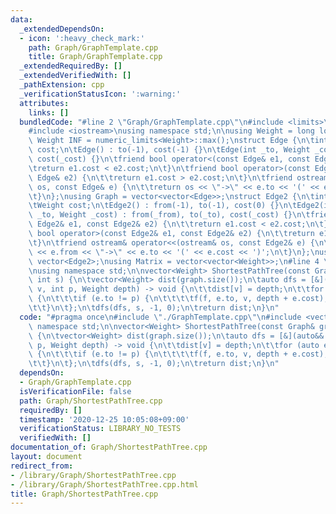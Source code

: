 ```yaml
---
data:
  _extendedDependsOn:
  - icon: ':heavy_check_mark:'
    path: Graph/GraphTemplate.cpp
    title: Graph/GraphTemplate.cpp
  _extendedRequiredBy: []
  _extendedVerifiedWith: []
  _pathExtension: cpp
  _verificationStatusIcon: ':warning:'
  attributes:
    links: []
  bundledCode: "#line 2 \"Graph/GraphTemplate.cpp\"\n#include <limits>\n#include <vector>\n\
    #include <iostream>\nusing namespace std;\n\nusing Weight = long long;\nconstexpr\
    \ Weight INF = numeric_limits<Weight>::max();\nstruct Edge {\n\tint to;\n\tWeight\
    \ cost;\n\tEdge() : to(-1), cost(-1) {}\n\tEdge(int _to, Weight _cost = 1) : to(_to),\
    \ cost(_cost) {}\n\tfriend bool operator<(const Edge& e1, const Edge& e2) {\n\t\
    \treturn e1.cost < e2.cost;\n\t}\n\tfriend bool operator>(const Edge& e1, const\
    \ Edge& e2) {\n\t\treturn e1.cost > e2.cost;\n\t}\n\tfriend ostream& operator<<(ostream&\
    \ os, const Edge& e) {\n\t\treturn os << \"->\" << e.to << '(' << e.cost << ')';\n\
    \t}\n};\nusing Graph = vector<vector<Edge>>;\nstruct Edge2 {\n\tint from, to;\n\
    \tWeight cost;\n\tEdge2() : from(-1), to(-1), cost(0) {}\n\tEdge2(int _from, int\
    \ _to, Weight _cost) : from(_from), to(_to), cost(_cost) {}\n\tfriend bool operator<(const\
    \ Edge2& e1, const Edge2& e2) {\n\t\treturn e1.cost < e2.cost;\n\t}\n\tfriend\
    \ bool operator>(const Edge2& e1, const Edge2& e2) {\n\t\treturn e1.cost > e2.cost;\n\
    \t}\n\tfriend ostream& operator<<(ostream& os, const Edge2& e) {\n\t\treturn os\
    \ << e.from << \"->\" << e.to << '(' << e.cost << ')';\n\t}\n};\nusing Edges =\
    \ vector<Edge2>;\nusing Matrix = vector<vector<Weight>>;\n#line 4 \"Graph/ShortestPathTree.cpp\"\
    \nusing namespace std;\n\nvector<Weight> ShortestPathTree(const Graph& graph,\
    \ int s) {\n\tvector<Weight> dist(graph.size());\n\tauto dfs = [&](auto&& f, int\
    \ v, int p, Weight depth) -> void {\n\t\tdist[v] = depth;\n\t\tfor (auto e : graph[v])\
    \ {\n\t\t\tif (e.to != p) {\n\t\t\t\tf(f, e.to, v, depth + e.cost);\n\t\t\t}\n\
    \t\t}\n\t};\n\tdfs(dfs, s, -1, 0);\n\treturn dist;\n}\n"
  code: "#pragma once\n#include \"./GraphTemplate.cpp\"\n#include <vector>\nusing\
    \ namespace std;\n\nvector<Weight> ShortestPathTree(const Graph& graph, int s)\
    \ {\n\tvector<Weight> dist(graph.size());\n\tauto dfs = [&](auto&& f, int v, int\
    \ p, Weight depth) -> void {\n\t\tdist[v] = depth;\n\t\tfor (auto e : graph[v])\
    \ {\n\t\t\tif (e.to != p) {\n\t\t\t\tf(f, e.to, v, depth + e.cost);\n\t\t\t}\n\
    \t\t}\n\t};\n\tdfs(dfs, s, -1, 0);\n\treturn dist;\n}\n"
  dependsOn:
  - Graph/GraphTemplate.cpp
  isVerificationFile: false
  path: Graph/ShortestPathTree.cpp
  requiredBy: []
  timestamp: '2020-12-25 10:05:08+09:00'
  verificationStatus: LIBRARY_NO_TESTS
  verifiedWith: []
documentation_of: Graph/ShortestPathTree.cpp
layout: document
redirect_from:
- /library/Graph/ShortestPathTree.cpp
- /library/Graph/ShortestPathTree.cpp.html
title: Graph/ShortestPathTree.cpp
---
```

